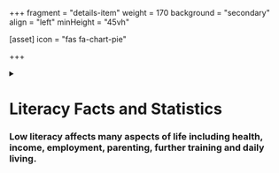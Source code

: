 +++
fragment = "details-item"
weight = 170
background = "secondary"
align = "left"
minHeight = "45vh"

[asset]
  icon = "fas fa-chart-pie"

+++


<details>
    
<summary>

# Literacy Facts and Statistics
### Low literacy affects many aspects of life including health, income, employment, parenting, further training and daily living.

    
</summary>

***

Many people with low literacy skills have some reading, writing and math skills, but they may lack the skills needed to cope with the demands of our rapidly changing society and economy. Most adults with low literacy skills have English as a first language. [Click here for more Literacy Facts and Statistics.](/about/about-us/facts/) 


</details>

